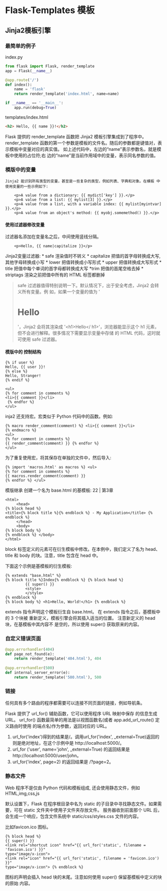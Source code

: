 # Flask-Templates 模板

## Jinja2模板引擎

### 最简单的例子

index.py
```python
from flask import Flask, render_template
app = Flask(__name__)

@app.route('/')
def index():
    name = 'flask'
    return render_template('index.html', name=name)

if __name__ == '__main__':
    app.run(debug=True)
```

templates/index.html
```html
<h2> Hello, {{ name }}!</h2>
```

Flask 提供的 render_template 函数把 Jinja2 模板引擎集成到了程序中。
render_template 函数的第一个参数是模板的文件名。随后的参数都是键值对，表示模板中变量对应的真实值。
如上述代码中，左边的“name”表示参数名，就是模板中使用的占位符;右 边的“name”是当前作用域中的变量，表示同名参数的值。

### 模版中的变量

    Jinja2 能识别所有类型的变量，甚至是一些复杂的类型，例如列表、字典和对象。在模板 中使用变量的一些示例如下:
```
    <p>A value from a dictionary: {{ mydict['key'] }}.</p>
    <p>A value from a list: {{ mylist[3] }}.</p>
    <p>A value from a list, with a variable index: {{ mylist[myintvar] }}.</p>
    <p>A value from an object's method: {{ myobj.somemethod() }}.</p>
```

#### 使用过滤器修改变量
过滤器名添加在变量名之后，中间使用竖线分隔。
```
    <p>Hello, {{ name|capitalize }}</p>
```

Jinja2变量过滤器:
    * safe          渲染值时不转义
    * capitalize    把值的首字母转换成大写,其他字母转换成小写
    * lower         把值转换成小写形式
    * upper         把值转换成大写形式
    * title         把值中每个单词的首字母都转换成大写
    *trim           把值的首尾空格去掉
    * striptags     渲染之前把值中所有的 HTML 标签都删掉

> safe 过滤器值得特别说明一下。默认情况下，出于安全考虑，Jinja2 会转义所有变量。例 如，如果一个变量的值为 '<h1>Hello</h1>'，Jinja2 会将其渲染成 '&lt;h1&gt;Hello&lt;/ h1&gt;'，浏览器能显示这个 h1 元素，但不会进行解释。很多情况下需要显示变量中存储 的 HTML 代码，这时就可使用 safe 过滤器。

#### 模版中的 控制结构

```
{% if user %}
Hello, {{ user }}!
{% else %}
Hello, Stranger!
{% endif %}
```

```
<ul>
{% for comment in comments %}
<li>{{ comment }}</li>
 {% endfor %}
</ul>
```

inja2 还支持宏。宏类似于 Python 代码中的函数。例如:
```
{% macro render_comment(comment) %} <li>{{ comment }}</li>
{% endmacro %}
<ul>
{% for comment in comments %}
{{ render_comment(comment) }} {% endfor %}
</ul>
```
为了重复使用宏，将其保存在单独的文件中，然后导入:
```
{% import 'macros.html' as macros %} <ul>
{% for comment in comments %}
{{ macros.render_comment(comment) }}
{% endfor %} </ul>
```

模版继承
创建一个名为 base.html 的基模板: 22 | 第3章
```
<html>
     <head>
{% block head %}
<title>{% block title %}{% endblock %} - My Application</title> {% endblock %}
     </head>
     <body>
{% block body %}
{% endblock %} </body>
</html>
```
block 标签定义的元素可在衍生模板中修改。在本例中，我们定义了名为 head、title 和
body 的块。注意，title 包含在 head 中。

下面这个示例是基模板的衍生模板:
```
{% extends "base.html" %}
{% block title %}Index{% endblock %} {% block head %}
         {{ super() }}
         <style>
         </style>
{% endblock %}
{% block body %} <h1>Hello, World!</h1> {% endblock %}
```

extends 指令声明这个模板衍生自 base.html。
在 extends 指令之后，基模板中的 3 个块被 重新定义，模板引擎会将其插入适当的位置。
注意新定义的 head 块，在基模板中其内容不 是空的，所以使用 super() 获取原来的内容。

### 自定义错误页面
```python
@app.errorhandler(404)
def page_not_found(e):
    return render_template('404.html'), 404
    
@app.errorhandler(500)
def internal_server_error(e):
    return render_template('500.html'), 500
```
### 链接
任何具有多个路由的程序都需要可以连接不同页面的链接，例如导航条。

Flask 提供了 url_for() 辅助函数，它可以使用程序 URL 映射中保存 的信息生成 URL。
url_for() 函数最简单的用法是以视图函数名(或者 app.add_url_route() 定义路由时使用 的端点名)作为参数，返回对应的 URL。

1. url_for('index')得到的结果是/。调用url_for('index', _external=True)返回的则是绝对地址，在这个示例中是 http://localhost:5000/。
2. url_for ('user', name='john', _external=True) 的返回结果是 http://localhost:5000/user/john。
3. url_for('index', page=2) 的返回结果是 /?page=2。


### 静态文件

Web 程序不是仅由 Python 代码和模板组成, 还会使用静态文件，例如 HTML,img,css,js

默认设置下，Flask 在程序根目录中名为 static 的子目录中寻找静态文件。如果需要，可在 static 文件夹中使用子文件夹存放文件。
服务器收到前面那个 URL 后，会生成一个响应，包含文件系统中 static/css/styles.css 文件的内容。

比如favicon.ico 图标。
```
{% block head %}
{{ super() }}
<link rel="shortcut icon" href="{{ url_for('static', filename = 'favicon.ico') }}"
type="image/x-icon">
<link rel="icon" href="{{ url_for('static', filename = 'favicon.ico') }}"
type="image/x-icon"> {% endblock %}
```

图标的声明会插入 head 块的末尾。注意如何使用 super() 保留基模板中定义的块的原始 内容。     

